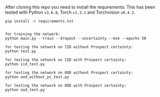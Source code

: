 After cloning this repo you need to install the requirements:
This has been tested with Python `v3.6.8`, Torch `v1.3.1` and Torchvision `v0.4.2`.

```shell
pip install -r requirements.txt
```

```

for training the network:
python main.py --train --dropout --uncertainty --mse --epochs 50

```
```
for testing the network on IID without Prospect certainty:
python test.py

```
```
for testing the network on IID with Prospect certainty:
python iid_test.py

```
```
for testing the network on OOD without Prospect certainty:
python ood_without_pc_test.py

```
```
for testing the network on OOD with Prospect certainty:
python ood_test.py

```

